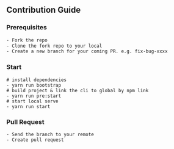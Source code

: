 ## Contribution Guide

### Prerequisites
```sh
- Fork the repo
- Clone the fork repo to your local
- Create a new branch for your coming PR. e.g. fix-bug-xxxx
```

### Start
```shell script
# install dependencies
- yarn run bootstrap
# build project & link the cli to global by npm link
- yarn run pre:start
# start local serve
- yarn run start
```

### Pull Request

```shell script
- Send the branch to your remote
- Create pull request 
```

